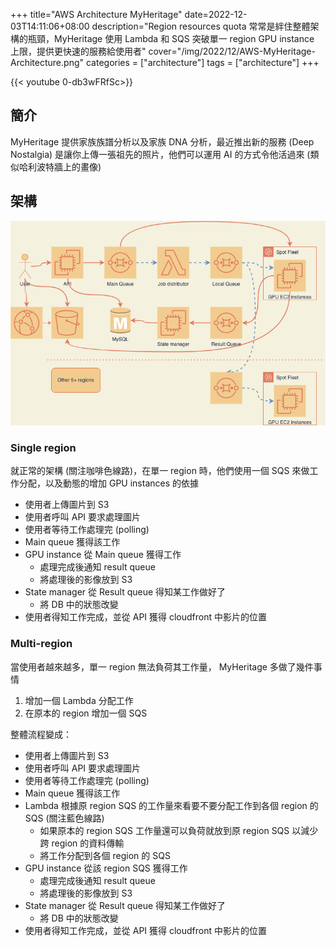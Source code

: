 +++
title="AWS Architecture MyHeritage"
date=2022-12-03T14:11:06+08:00
description="Region resources quota 常常是絆住整體架構的瓶頸，MyHeritage 使用 Lambda 和 SQS 突破單一 region GPU instance 上限，提供更快速的服務給使用者"
cover="/img/2022/12/AWS-MyHeritage-Architecture.png"
categories = ["architecture"]
tags = ["architecture"]
+++

{{< youtube 0-db3wFRfSc>}}

## 簡介
MyHeritage 提供家族族譜分析以及家族 DNA 分析，最近推出新的服務 (Deep Nostalgia) 是讓你上傳一張祖先的照片，他們可以運用 AI 的方式令他活過來 (類似哈利波特牆上的畫像)

## 架構
![Architecture](/img/2022/12/AWS-MyHeritage-Architecture.png)

### Single region
就正常的架構 (關注咖啡色線路)，在單一 region 時，他們使用一個 SQS 來做工作分配，以及動態的增加 GPU instances 的依據

- 使用者上傳圖片到 S3
- 使用者呼叫 API 要求處理圖片
- 使用者等待工作處理完 (polling)
- Main queue 獲得該工作
- GPU instance 從 Main queue 獲得工作
  - 處理完成後通知 result queue
  - 將處理後的影像放到 S3
- State manager 從 Result queue 得知某工作做好了
  - 將 DB 中的狀態改變
- 使用者得知工作完成，並從 API 獲得 cloudfront 中影片的位置


### Multi-region
當使用者越來越多，單一 region 無法負荷其工作量， MyHeritage 多做了幾件事情

1. 增加一個 Lambda 分配工作
2. 在原本的 region 增加一個 SQS

整體流程變成：
- 使用者上傳圖片到 S3
- 使用者呼叫 API 要求處理圖片
- 使用者等待工作處理完 (polling)
- Main queue 獲得該工作
- Lambda 根據原 region SQS 的工作量來看要不要分配工作到各個 region 的 SQS (關注藍色線路)
  - 如果原本的 region SQS 工作量還可以負荷就放到原 region SQS 以減少跨 region 的資料傳輸
  - 將工作分配到各個 region 的 SQS
- GPU instance 從該 region SQS 獲得工作
  - 處理完成後通知 result queue
  - 將處理後的影像放到 S3
- State manager 從 Result queue 得知某工作做好了
  - 將 DB 中的狀態改變
- 使用者得知工作完成，並從 API 獲得 cloudfront 中影片的位置
